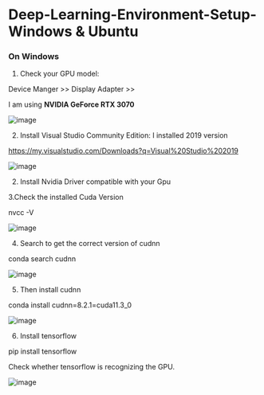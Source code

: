 # Deep-Learning-Environment-Setup-Windows & Ubuntu

### On Windows
1. Check your GPU model:

Device Manger >> Display Adapter >>

I am using **NVIDIA GeForce RTX 3070**

![image](https://user-images.githubusercontent.com/55071205/152475962-cf15b995-1434-4c45-b71f-fc15d5138073.png)

2. Install Visual Studio Community Edition: I installed 2019 version

https://my.visualstudio.com/Downloads?q=Visual%20Studio%202019

![image](https://user-images.githubusercontent.com/55071205/152482639-9b15985a-f096-4eeb-b663-99236d32a9de.png)


2. Install Nvidia Driver compatible with your Gpu 



3.Check the installed Cuda Version

nvcc -V

![image](https://user-images.githubusercontent.com/55071205/152477689-5d1382dd-3273-42c6-88cb-83adf3b8bf51.png)




4. Search to get the correct version of cudnn

conda search cudnn

![image](https://user-images.githubusercontent.com/55071205/152477868-ecc43e4b-b736-4eea-8c42-b6a46ed9fcaf.png)

5. Then install cudnn 

conda install cudnn=8.2.1=cuda11.3_0

![image](https://user-images.githubusercontent.com/55071205/152478139-0475258d-fc14-440a-a4d4-60e16e04091b.png)



6. Install tensorflow

pip install tensorflow 

Check whether tensorflow is recognizing the GPU.  

![image](https://user-images.githubusercontent.com/55071205/152479462-26baeeeb-384d-44fc-8b08-197887d602e4.png)

